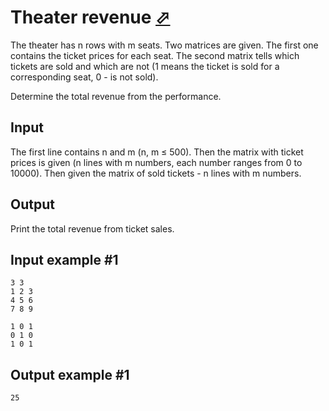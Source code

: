 # Theater revenue [⬀](https://www.e-olymp.com/en/problems/4749)
The theater has n rows with m seats. Two matrices are given. The first one contains the ticket prices for each seat. The second matrix tells which tickets are sold and which are not (1 means the ticket is sold for a corresponding seat, 0 - is not sold).

Determine the total revenue from the performance.

## Input
The first line contains n and m (n, m ≤ 500). Then the matrix with ticket prices is given (n lines with m numbers, each number ranges from 0 to 10000). Then given the matrix of sold tickets - n lines with m numbers.

## Output
Print the total revenue from ticket sales.

## Input example #1
```
3 3
1 2 3
4 5 6
7 8 9

1 0 1
0 1 0
1 0 1
```

## Output example #1
```
25
```
